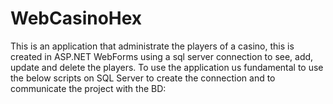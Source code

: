 # WebCasinoHex
This is an application that administrate the players of a casino, this is created in ASP.NET WebForms using a sql server connection to see, add, update and delete the players.  To use the application us fundamental to use the below scripts on SQL Server to create the connection and to communicate the project with the BD:  
